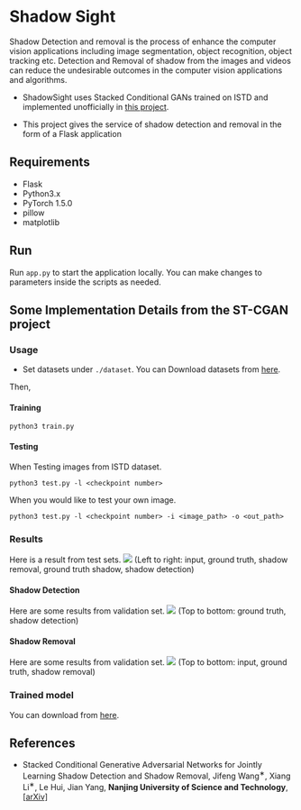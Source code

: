 # Shadow Sight

Shadow Detection and removal is the process of enhance the computer vision applications including image segmentation, object recognition, object tracking etc. Detection and Removal of shadow from the images and videos can reduce the undesirable outcomes in the computer vision applications and algorithms. 

* ShadowSight uses Stacked Conditional GANs trained on ISTD and implemented unofficially in [this project](https://github.com/IsHYuhi/ST-CGAN_Stacked_Conditional_Generative_Adversarial_Networks). 

* This project gives the service of shadow detection and removal in the form of a Flask application

## Requirements
* Flask
* Python3.x
* PyTorch 1.5.0
* pillow
* matplotlib

## Run 

Run `app.py` to start the application locally. You can make changes to parameters inside the scripts as needed.

## Some Implementation Details from the ST-CGAN project

### Usage
* Set datasets under ```./dataset```. You can Download datasets from [here](https://github.com/DeepInsight-PCALab/ST-CGAN). 

Then,
#### Training
```
python3 train.py
```
#### Testing
When Testing images from ISTD dataset.
```
python3 test.py -l <checkpoint number>
```
When you would like to test your own image.
```
python3 test.py -l <checkpoint number> -i <image_path> -o <out_path>
```


### Results
Here is a result from test sets.
![](https://github.com/IsHYuhi/ST-CGAN_Stacked_Conditional_Generative_Adversarial_Networks/blob/master/result/91-3.png)
(Left to right: input, ground truth, shadow removal, ground truth shadow, shadow detection)

#### Shadow Detection
Here are some results from validation set.
![](https://github.com/IsHYuhi/ST-CGAN_Stacked_Conditional_Generative_Adversarial_Networks/blob/master/result/detected_shadow.jpg)
(Top to bottom: ground truth, shadow detection)

#### Shadow Removal
Here are some results from validation set.
![](https://github.com/IsHYuhi/ST-CGAN_Stacked_Conditional_Generative_Adversarial_Networks/blob/master/result/shadow_removal.jpg)
(Top to bottom: input, ground truth, shadow removal)

### Trained model
You can download from [here](https://drive.google.com/drive/folders/1J1l21k5AoUXHxic-Bj3eXBFP--YzjFXO?usp=sharing).

## References
* Stacked Conditional Generative Adversarial Networks for Jointly Learning Shadow Detection and Shadow Removal, Jifeng Wang<sup>∗</sup>, Xiang Li<sup>∗</sup>, Le Hui, Jian Yang, **Nanjing University of Science and Technology**, [[arXiv]](https://arxiv.org/abs/1712.02478)
